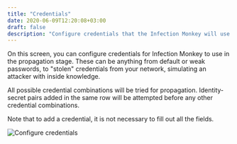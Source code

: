 ```yaml
---
title: "Credentials"
date: 2020-06-09T12:20:08+03:00
draft: false
description: "Configure credentials that the Infection Monkey will use for propagation."
---
```


On this screen, you can configure credentials for Infection Monkey to use in the propagation
stage. These can be anything from default or weak passwords, to "stolen" credentials from your
network, simulating an attacker with inside knowledge.

All possible credential combinations will be tried for propagation. Identity-secret pairs added
in the same row will be attempted before any other credential combinations.

Note that to add a credential, it is not necessary to fill out all the fields.

![Configure credentials](/images/island/configuration_page/credentials_configuration.png "Configure credentials")
